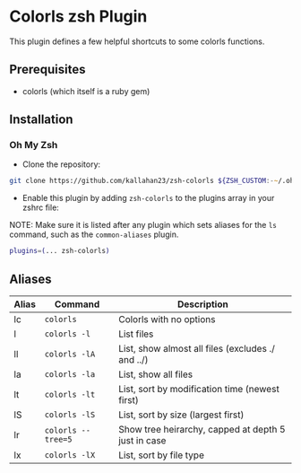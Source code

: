 # Colorls zsh Plugin

This plugin defines a few helpful shortcuts to some colorls functions.

## Prerequisites

- colorls (which itself is a ruby gem)

## Installation

### Oh My Zsh

- Clone the repository:

```zsh
git clone https://github.com/kallahan23/zsh-colorls ${ZSH_CUSTOM:-~/.oh-my-zsh/custom}/plugins/zsh-colorls
```

- Enable this plugin by adding `zsh-colorls` to the plugins array in your zshrc file:

NOTE: Make sure it is listed after any plugin which sets aliases for the `ls` command, such as the `common-aliases` plugin.

```zsh
plugins=(... zsh-colorls)
```

## Aliases

| Alias | Command             | Description                                           |
|-------|---------------------|-------------------------------------------------------|
| lc    | `colorls`           | Colorls with no options                               |
| l     | `colorls -l`        | List files                                            |
| ll    | `colorls -lA`       | List, show almost all files (excludes ./ and ../)     |
| la    | `colorls -la`       | List, show all files                                  |
| lt    | `colorls -lt`       | List, sort by modification time (newest first)        |
| lS    | `colorls -lS`       | List, sort by size (largest first)                    |
| lr    | `colorls --tree=5`  | Show tree heirarchy, capped at depth 5 just in case   |
| lx    | `colorls -lX`       | List, sort by file type                               |
